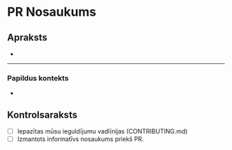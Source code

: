 # **PR Nosaukums**

<!-- Šis PR implementē #NUMBER_OF_THE_ISSUE un labo #NUMBER_OF_THE_ISSUE -->

## **Apraksts**

<!--
Lūdzu iekļauj izmaiņu kopsavilkumu, kā arī salabotās problēmas, ja piemērojams.
-->

*

---

### **Papildus kontekts**

<!-- Cita informācija vai papildus kontekts par PR. -->

*

<!--
Ja tas novērš kādu pašreizējo problēmu, lūdzu, paziņojiet mums par to šādā veidā:
Atzīmējiet komentāru virs “apraksta”, pēc tam pēc “#” pievienojiet atrisinātās problēmas.
Piemērs: # Šis PR labo #2
Ja ir vairāki ziņojumi, kas jāslēdz, apvienojot tos.
Piemērs: Šis PR labo #NUMBER_OF_THE_ISSUE, labo #NUMBER_OF_THE_ISSUE un labo #NUMBER_OF_THE_ISSUE
Papildus informācija: https://docs.github.com/en/enterprise/2.16/user/github/managing-your-work-on-github/closing-issues-using-keywords#closing-multiple-issues
-->

## Kontrolsaraksts

- [ ] Iepazītas mūsu ieguldījumu vadlīnijas (CONTRIBUTING.md)
- [ ] Izmantots informatīvs nosaukums priekš PR.
